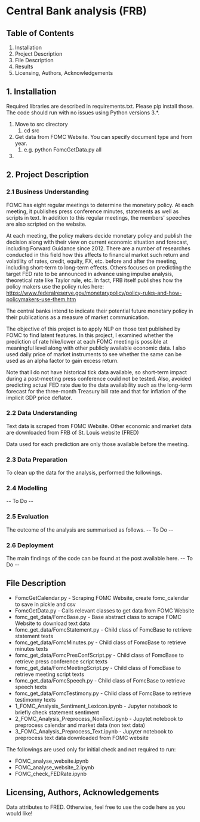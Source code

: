 # Central Bank analysis (FRB)

## Table of Contents
1. Installation
2. Project Description
3. File Description
4. Results
5. Licensing, Authors, Acknowledgements

## 1. Installation
Required libraries are described in requirements.txt. Please pip install those. The code should run with no issues using Python versions 3.*.
1. Move to src directory
   1. cd src
2. Get data from FOMC Website. You can specify document type and from year.
   1. e.g. python FomcGetData.py all
3. 

## 2. Project Description
### 2.1 Business Understanding
FOMC has eight regular meetings to determine the monetary policy.
At each meeting, it publishes press conference minutes, statements as well as scripts in text.
In addition to this regular meetings, the members' speeches are also scripted on the website.

At each meeting, the policy makers decide monetary policy and publish the decision along with their view on current economic situation and forecast, including Forward Guidance since 2012.
There are a number of researches conducted in this field how this affects to financial market such return and volatility of rates, credit, equity, FX, etc. before and after the meeting, including short-term to long-term effects.
Others focuses on predicting the target FED rate to be announced in advance using impulse analysis, theoretical rate like Taylor rule, etc.
In fact, FRB itself publishes how the policy makers use the policy rules here:
https://www.federalreserve.gov/monetarypolicy/policy-rules-and-how-policymakers-use-them.htm

The central banks intend to indicate their potential future monetary policy in their publications as a measure of market communication. 

The objective of this project is to apply NLP on those text published by FOMC to find latent features.
In this project, I examined whether the prediction of rate hike/lower at each FOMC meeting is possible at meaningful level along with other publicly available economic data.
I also used daily price of market instruments to see whether the same can be used as an alpha factor to gain excess return.

Note that I do not have historical tick data available, so short-term impact during a post-meeting press conference could not be tested.
Also, avoided predicting actual FED rate due to the data availability such as the long-term forecast for the three-month Treasury bill rate and that for inflation of the implicit GDP price deflator.

### 2.2 Data Understanding
Text data is scraped from FOMC Website. Other economic and market data are downloaded from FRB of St. Louis website (FRED)

Data used for each prediction are only those available before the meeting.

### 2.3 Data Preparation
To clean up the data for the analysis, performed the followings.
#### 

### 2.4 Modelling
-- To Do --

### 2.5 Evaluation
The outcome of the analysis are summarised as follows.
-- To Do --

### 2.6 Deployment
The main findings of the code can be found at the post available here.
-- To Do --

## File Description
* FomcGetCalendar.py - Scraping FOMC Website, create fomc_calendar to save in pickle and csv
* FomcGetData.py - Calls relevant classes to get data from FOMC Website
* fomc_get_data/FomcBase.py - Base abstract class to scrape FOMC Website to download text data
* fomc_get_data/FomcStatement.py - Child class of FomcBase to retrieve statement texts
* fomc_get_data/FomcMinutes.py - Child class of FomcBase to retrieve minutes texts
* fomc_get_data/FomcPresConfScript.py - Child class of FomcBase to retrieve press conference script texts
* fomc_get_data/FomcMeetingScript.py - Child class of FomcBase to retrieve meeting script texts
* fomc_get_data/FomcSpeech.py - Child class of FomcBase to retrieve speech texts
* fomc_get_data/FomcTestimony.py - Child class of FomcBase to retrieve testimonny texts
* 1_FOMC_Analysis_Sentiment_Lexicon.ipynb - Jupyter notebook to briefly check statement sentiment
* 2_FOMC_Analysis_Preprocess_NonText.ipynb - Jupytet notebook to preprocess calendar and market data (non text data)
* 3_FOMC_Analysis_Preprocess_Text.ipynb - Jupyter notebook to preprocess text data downloaded from FOMC website

The followings are used only for initial check and not required to run:
* FOMC_analyse_website.ipynb
* FOMC_analyse_website_2.ipynb
* FOMC_check_FEDRate.ipynb

## Licensing, Authors, Acknowledgements
Data attributes to FRED. Otherwise, feel free to use the code here as you would like!
